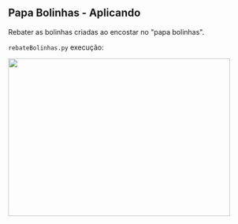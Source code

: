 ## Papa Bolinhas - Aplicando

Rebater as bolinhas criadas ao encostar no "papa bolinhas".


```rebateBolinhas.py``` execução:

<img src="aula7-aplicando.gif" width="450" height="320">